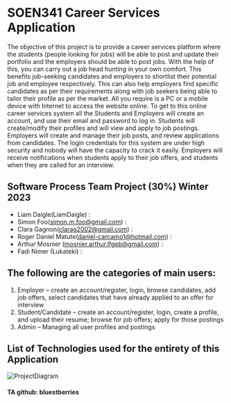 # SOEN341 Career Services Application

The objective of this project is to provide a career services platform where the students
(people looking for jobs) will be able to post and update their portfolio and the employers
should be able to post jobs. With the help of this, you can carry out a job head hunting in your
own comfort. This benefits job-seeking candidates and employers to shortlist their potential job
and employee respectively. This can also help employers find specific candidates as per their
requirements along with job seekers being able to tailor their profile as per the market. All you
require is a PC or a mobile device with Internet to access the website online. To get to this online
career services system all the Students and Employers will create an account, and use their
email and password to log in. Students will create/modify their profiles and will view and apply
to job postings. Employers will create and manage their job posts, and review applications from
candidates. The login credentials for this system are under high security and nobody will have
the capacity to crack it easily. Employers will receive notifications when students apply to their
job offers, and students when they are called for an interview.

## Software Process Team Project (30%) Winter 2023

- Liam Daigle(LiamDaigle) : 
- Simon Foo(simon.m.foo@gmail.com) :
- Clara Gagnon(clarag2002@gmail.com) :
- Roger Daniel Matute(daniel-carcamo1@hotmail.com) :
- Arthur Mosnier (mosnier.arthur.lfgeb@gmail.com) :
- Fadi Nimer (Lukateki) :

## The following are the categories of main users:
1. Employer – create an account/register, login, browse candidates, add job offers, select
candidates that have already applied to an offer for interview
2. Student/Candidate – create an account/register, login, create a profile, and upload their
resume; browse for job offers; apply for those postings
3. Admin – Managing all user profiles and postings

## List of Technologies used for the entirety of this Application
![ProjectDiagram](https://user-images.githubusercontent.com/30945652/215239820-46137d60-dc21-46c6-88ec-3b20c9f4fd63.png)

#### TA github: bluestberries

